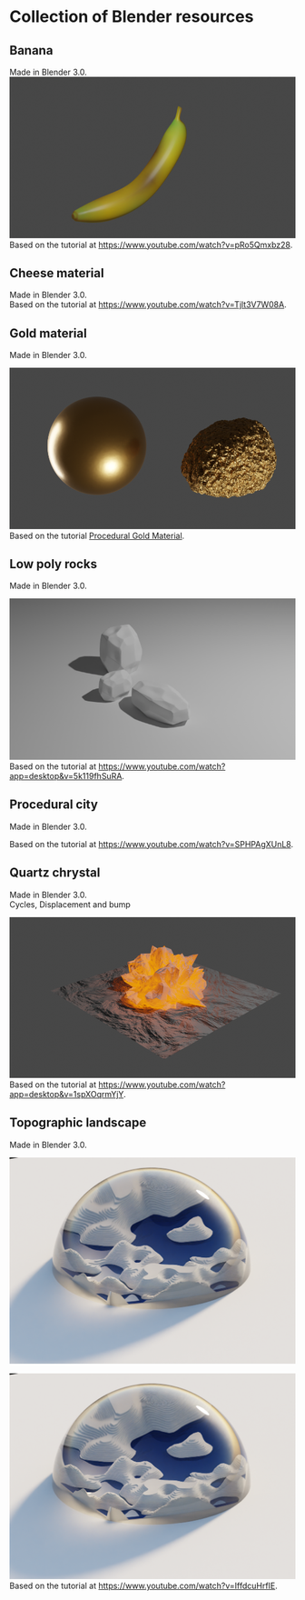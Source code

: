 # Collection of Blender resources


## Banana 
Made in Blender 3.0.  
![Banana](/Banana.png)  
Based on the tutorial at https://www.youtube.com/watch?v=pRo5Qmxbz28.  
   

## Cheese material  
Made in Blender 3.0.  
Based on the tutorial at https://www.youtube.com/watch?v=Tjlt3V7W08A.   
   

## Gold material  
Made in Blender 3.0.  

![Gold material](/Gold_material.png)  
Based on the tutorial [Procedural Gold Material](https://www.youtube.com/watch?v=XXZtuPVTU6o).   


## Low poly rocks  
Made in Blender 3.0.  
   
![Low poly rocks](/Low_poly_rocks.png)  
Based on the tutorial at https://www.youtube.com/watch?app=desktop&v=5k119fhSuRA.  
   
## Procedural city  
Made in Blender 3.0.  
  
Based on the tutorial at https://www.youtube.com/watch?v=SPHPAgXUnL8.  


## Quartz chrystal  
Made in Blender 3.0.  
Cycles, Displacement and bump
   
![Quartz chrystal](/Quartz_chrystal.png)  
Based on the tutorial at https://www.youtube.com/watch?app=desktop&v=1spXOqrmYjY.  
   

## Topographic landscape  
Made in Blender 3.0.  
   
![Topographic landscape](/Topographic_landscape1.png)  
   
![Topographic landscape](/Topographic_landscape1.png)  
Based on the tutorial at https://www.youtube.com/watch?v=IffdcuHrfIE.  

